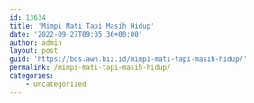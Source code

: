 ```yaml
---
id: 13634
title: 'Mimpi Mati Tapi Masih Hidup'
date: '2022-09-27T09:05:36+00:00'
author: admin
layout: post
guid: 'https://bos.awn.biz.id/mimpi-mati-tapi-masih-hidup/'
permalink: /mimpi-mati-tapi-masih-hidup/
categories:
    - Uncategorized
---
```


